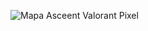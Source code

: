 ![Mapa Asceent Valorant Pixel](https://preview.redd.it/ocpp7q6i9nx81.gif?width=1480&auto=webp&s=e17772bdcd6d1cf5e56c50b0de428a68d355df93)
